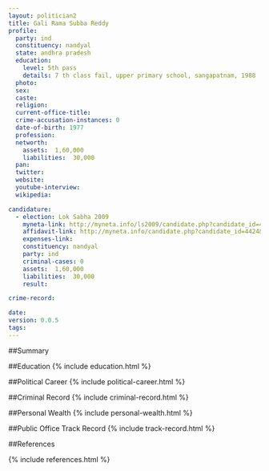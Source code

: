 ```yaml
---
layout: politician2
title: Gali Rama Subba Reddy
profile: 
  party: ind
  constituency: nandyal
  state: andhra pradesh
  education: 
    level: 5th pass
    details: 7 th class fail, upper primary school, sangapatnam, 1988
  photo: 
  sex: 
  caste: 
  religion: 
  current-office-title: 
  crime-accusation-instances: 0
  date-of-birth: 1977
  profession: 
  networth: 
    assets:  1,60,000
    liabilities:  30,000
  pan: 
  twitter: 
  website: 
  youtube-interview: 
  wikipedia: 

candidature: 
  - election: Lok Sabha 2009
    myneta-link: http://myneta.info/ls2009/candidate.php?candidate_id=4424
    affidavit-link: http://myneta.info/candidate.php?candidate_id=4424&scan=original
    expenses-link: 
    constituency: nandyal 
    party: ind
    criminal-cases: 0
    assets:  1,60,000
    liabilities:  30,000
    result:  

crime-record: 

date: 
version: 0.0.5
tags: 
---
```

##Summary


##Education
{% include education.html %}


##Political Career
{% include political-career.html %}


##Criminal Record
{% include criminal-record.html %}


##Personal Wealth
{% include personal-wealth.html %}


##Public Office Track Record
{% include track-record.html %}


##References


{% include references.html %}